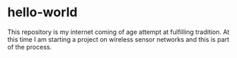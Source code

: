 # hello-world
This repository is my internet coming of age attempt at fulfilling tradition.
At this time I am starting a project on wireless sensor networks and this is part of the process.
